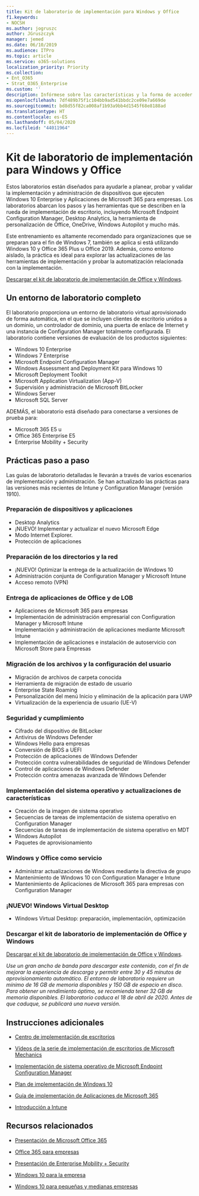 ```yaml
---
title: Kit de laboratorio de implementación para Windows y Office
f1.keywords:
- NOCSH
ms.author: jogruszc
author: JGruszczyk
manager: jemed
ms.date: 06/10/2019
ms.audience: ITPro
ms.topic: article
ms.service: o365-solutions
localization_priority: Priority
ms.collection:
- Ent_O365
- Strat_O365_Enterprise
ms.custom: ''
description: Infórmese sobre las características y la forma de acceder al kit de laboratorio de implementación de Windows y Office.
ms.openlocfilehash: 7df489b75f1c104bb9ad541bbdc2ce09e7a669de
ms.sourcegitcommit: bd8d55f82ca008af1b93a9bb4d1545f68e8188ad
ms.translationtype: HT
ms.contentlocale: es-ES
ms.lasthandoff: 05/04/2020
ms.locfileid: "44011964"
---
```

# <a name="windows-and-office-deployment-lab-kit"></a>Kit de laboratorio de implementación para Windows y Office

Estos laboratorios están diseñados para ayudarle a planear, probar y validar la implementación y administración de dispositivos que ejecuten Windows 10 Enterprise y Aplicaciones de Microsoft 365 para empresas. Los laboratorios abarcan los pasos y las herramientas que se describen en la rueda de implementación de escritorio, incluyendo Microsoft Endpoint Configuration Manager, Desktop Analytics, la herramienta de personalización de Office, OneDrive, Windows Autopilot y mucho más.

Este entrenamiento es altamente recomendado para organizaciones que se preparan para el fin de Windows 7, también se aplica si está utilizando Windows 10 y Office 365 Plus u Office 2019. Además, como entorno aislado, la práctica es ideal para explorar las actualizaciones de las herramientas de implementación y probar la automatización relacionada con la implementación.

[Descargar el kit de laboratorio de implementación de Office y Windows](https://www.microsoft.com/evalcenter/evaluate-lab-kit).

## <a name="a-complete-lab-environment"></a>Un entorno de laboratorio completo

El laboratorio proporciona un entorno de laboratorio virtual aprovisionado de forma automática, en el que se incluyen clientes de escritorio unidos a un dominio, un controlador de dominio, una puerta de enlace de Internet y una instancia de Configuration Manager totalmente configurada. El laboratorio contiene versiones de evaluación de los productos siguientes:

  - Windows 10 Enterprise
  - Windows 7 Enterprise
  - Microsoft Endpoint Configuration Manager
  - Windows Assessment and Deployment Kit para Windows 10
  - Microsoft Deployment Toolkit
  - Microsoft Application Virtualization (App-V)
  - Supervisión y administración de Microsoft BitLocker 
  - Windows Server 
  - Microsoft SQL Server 

ADEMÁS, el laboratorio está diseñado para conectarse a versiones de prueba para: 

  - Microsoft 365 E5 u
  - Office 365 Enterprise E5
  - Enterprise Mobility + Security

## <a name="step-by-step-labs"></a>Prácticas paso a paso

Las guías de laboratorio detalladas le llevarán a través de varios escenarios de implementación y administración. Se han actualizado las prácticas para las versiones más recientes de Intune y Configuration Manager (versión 1910). 

### <a name="device-and-app-readiness"></a>Preparación de dispositivos y aplicaciones

  - Desktop Analytics
  - ¡NUEVO! Implementar y actualizar el nuevo Microsoft Edge 
  - Modo Internet Explorer. 
  - Protección de aplicaciones 

### <a name="directory-and-network-readiness"></a>Preparación de los directorios y la red

  - ¡NUEVO! Optimizar la entrega de la actualización de Windows 10 
  - Administración conjunta de Configuration Manager y Microsoft Intune
  - Acceso remoto (VPN)

### <a name="office-and-lob-app-delivery"></a>Entrega de aplicaciones de Office y de LOB

  - Aplicaciones de Microsoft 365 para empresas
  - Implementación de administración empresarial con Configuration Manager y Microsoft Intune
  - Implementación y administración de aplicaciones mediante Microsoft Intune
  - Implementación de aplicaciones e instalación de autoservicio con Microsoft Store para Empresas

### <a name="user-file-and-settings-migration"></a>Migración de los archivos y la configuración del usuario

  - Migración de archivos de carpeta conocida 
  - Herramienta de migración de estado de usuario 
  - Enterprise State Roaming
  - Personalización del menú Inicio y eliminación de la aplicación para UWP 
  - Virtualización de la experiencia de usuario (UE-V) 

### <a name="security-and-compliance"></a>Seguridad y cumplimiento

  - Cifrado del dispositivo de BitLocker
  - Antivirus de Windows Defender
  - Windows Hello para empresas
  - Conversión de BIOS a UEFI
  - Protección de aplicaciones de Windows Defender
  - Protección contra vulnerabilidades de seguridad de Windows Defender
  - Control de aplicaciones de Windows Defender
  - Protección contra amenazas avanzada de Windows Defender

### <a name="os-deployment-and-feature-updates"></a>Implementación del sistema operativo y actualizaciones de características

  - Creación de la imagen de sistema operativo
  - Secuencias de tareas de implementación de sistema operativo en Configuration Manager 
  - Secuencias de tareas de implementación de sistema operativo en MDT
  - Windows Autopilot
  - Paquetes de aprovisionamiento 

### <a name="windows-and-office-as-a-service"></a>Windows y Office como servicio
  - Administrar actualizaciones de Windows mediante la directiva de grupo
  - Mantenimiento de Windows 10 con Configuration Manager e Intune
  - Mantenimiento de Aplicaciones de Microsoft 365 para empresas con Configuration Manager

### <a name="new-windows-virtual-desktop"></a>¡NUEVO! Windows Virtual Desktop
  - Windows Virtual Desktop: preparación, implementación, optimización 

### <a name="download-the-windows-and-office-deployment-lab-kit"></a>Descargar el kit de laboratorio de implementación de Office y Windows

[Descargar el kit de laboratorio de implementación de Office y Windows](https://www.microsoft.com/evalcenter/evaluate-lab-kit).

*Use un gran ancho de banda para descargar este contenido, con el fin de mejorar la experiencia de descarga y permitir entre 30 y 45 minutos de aprovisionamiento automático. El entorno de laboratorio requiere un mínimo de 16 GB de memoria disponibles y 150 GB de espacio en disco. Para obtener un rendimiento óptimo, se recomienda tener 32 GB de memoria disponibles. El laboratorio caduca el 18 de abril de 2020. Antes de que caduque, se publicará una nueva versión.*

## <a name="additional-guidance"></a>Instrucciones adicionales

  - [Centro de implementación de escritorios](https://www.aka.ms/howtoshift)

  - [Vídeos de la serie de implementación de escritorios de Microsoft Mechanics](https://www.aka.ms/watchhowtoshift)

  - [Implementación de sistema operativo de Microsoft Endpoint Configuration Manager](https://docs.microsoft.com/mem/configmgr/osd/understand/introduction-to-operating-system-deployment)

  - [<span class="underline">Plan de implementación de Windows 10</span>](https://docs.microsoft.com/windows/deployment/planning/index)

  - [<span class="underline">Guía de implementación de Aplicaciones de Microsoft 365</span>](https://docs.microsoft.com/deployoffice/deployment-guide-microsoft-365-apps)

  - [<span class="underline">Introducción a Intune</span>](https://docs.microsoft.com/intune/get-started-evaluation)

## <a name="related-resources"></a>Recursos relacionados

  - [<span class="underline">Presentación de Microsoft Office 365</span>](https://www.microsoft.com/microsoft-365/default.aspx)

  - [<span class="underline">Office 365 para empresas</span>](https://products.office.com/business/office)

  - [<span class="underline">Presentación de Enterprise Mobility + Security</span>](https://www.microsoft.com/cloud-platform/enterprise-mobility-security)

  - [<span class="underline">Windows 10 para la empresa</span>](https://www.microsoft.com/WindowsForBusiness/windows-for-enterprise)

  - [<span class="underline">Windows 10 para pequeñas y medianas empresas</span>](https://www.microsoft.com/WindowsForBusiness/windows-for-small-business)
